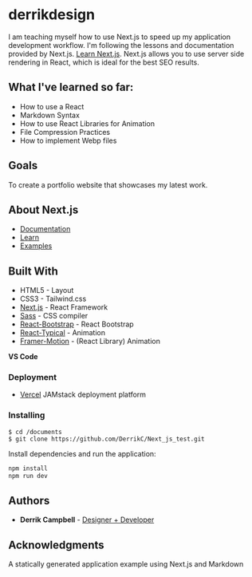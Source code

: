 
# derrikdesign

I am teaching myself how to use Next.js to speed up my application development workflow. I'm following the lessons and documentation provided by Next.js. 
[Learn Next.js](https://nextjs.org/learn). Next.js allows you to use server side rendering in React, which is ideal for the best SEO results. 

## What I've learned so far:
- How to use a React
- Markdown Syntax
- How to use React Libraries for Animation
- File Compression Practices 
- How to implement Webp files

## Goals

To create a portfolio website that showcases my latest work.

## About Next.js
- [Documentation](https://nextjs.org/docs)
- [Learn](https://nextjs.org/learn/basics/create-nextjs-app)
- [Examples](https://github.com/vercel/next.js/tree/master/examples)

## Built With

* HTML5 - Layout
* CSS3 - Tailwind.css
* [Next.js](https://nextjs.org/) - React Framework
* [Sass](https://sass-lang.com/) - CSS compiler
* [React-Bootstrap](https://react-bootstrap.github.io/) - React Bootstrap
* [React-Typical](https://github.com/catalinmiron/react-typical) - Animation
* [Framer-Motion](https://www.framer.com/motion/) - (React Library) Animation

**VS Code**

### Deployment
- [Vercel](https://vercel.com/) JAMstack deployment platform



### Installing
```console
$ cd /documents
$ git clone https://github.com/DerrikC/Next_js_test.git

```

Install dependencies and run the application:

```bash
npm install
npm run dev

```

## Authors

* **Derrik Campbell** - [Designer + Developer](https://github.com/DerrikC)


## Acknowledgments

A statically generated application example using Next.js and Markdown


